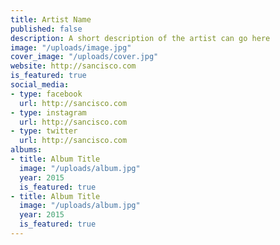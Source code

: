 ```yaml
---
title: Artist Name
published: false
description: A short description of the artist can go here
image: "/uploads/image.jpg"
cover_image: "/uploads/cover.jpg"
website: http://sancisco.com
is_featured: true
social_media:
- type: facebook
  url: http://sancisco.com
- type: instagram
  url: http://sancisco.com
- type: twitter
  url: http://sancisco.com
albums:
- title: Album Title
  image: "/uploads/album.jpg"
  year: 2015
  is_featured: true
- title: Album Title
  image: "/uploads/album.jpg"
  year: 2015
  is_featured: true
---
```


